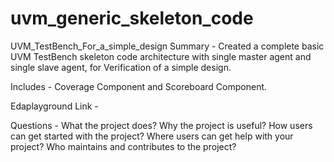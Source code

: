 # uvm_generic_skeleton_code
UVM_TestBench_For_a_simple_design
Summary - Created a complete basic UVM TestBench skeleton code architecture with single master agent and 
single slave agent, for Verification of a simple design.

Includes - Coverage Component and Scoreboard Component.

Edaplayground Link -

Questions - 
What the project does?
Why the project is useful?
How users can get started with the project?
Where users can get help with your project?
Who maintains and contributes to the project?
